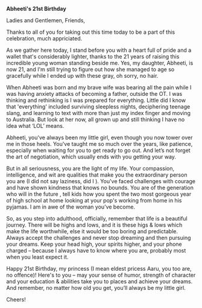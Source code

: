 **Abheeti's 21st Birthday**

Ladies and Gentlemen, Friends,

Thanks to all of you for taking out this time today to be a part of this celebration, much appriciated. 

As we gather here today, I stand before you with a heart full of pride and a wallet that's considerably lighter, thanks to the 21 years of raising this incredible young woman standing beside me. Yes, my daughter, Abheeti, is now 21, and I'm still trying to figure out how she managed to age so gracefully while I ended up with these gray, oh sorry, no hair.

When Abheeti was born and my brave wife was bearing all the pain while I was having anxiety attacks of becoming a father, outside the OT. I was thinking and rethinking is I was prepared for everything. Little did I know that 'everything' included surviving sleepless nights, deciphering teenage slang, and learning to text with more than just my index finger and moving to Australia. But look at her now, all grown up and still thinking I have no idea what ‘LOL’ means.

Abheeti, you've always been my little girl, even though you now tower over me in those heels. You've taught me so much over the years, like patience, especially when waiting for you to get ready to go out. And let’s not forget the art of negotiation, which usually ends with you getting your way.

But in all seriousness, you are the light of my life. Your compassion, intelligence, and wit are qualities that make you the extraordinary person you are (I did not say laziness, did I ). You've faced challenges with courage and have shown kindness that knows no bounds. You are of the generation who will in the future , tell kids how you spent the two most gorgeous year of high school at home looking at your  pop's working from home in his pyjamas. I am in awe of the woman you’ve become.

So, as you step into adulthood, officially, remember that life is a beautiful journey. There will be highs and lows, and it is these higs & lows which make the life worthwhile, else it would be too boring and predictable. Always accept the challenges and never stop dreaming and then pursuing your dreams. Keep your head high, your spirits higher, and your phone charged – because I always have to know where you are, probably most when you least expect it.

Happy 21st Birthday, my princess (I mean eldest pricess Aaru, you too are, no offence)! Here's to you – may your sense of humor, strength of character and your education & abilities take you to places and achieve your dreams. And remember, no matter how old you get, you’ll always be my little girl.

Cheers!
